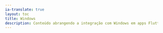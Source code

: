 ```yaml
---
ia-translate: true
layout: toc
title: Windows
description: Conteúdo abrangendo a integração com Windows em apps Flutter.
---
```

